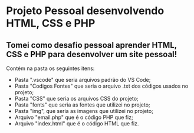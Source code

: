 # Projeto Pessoal desenvolvendo HTML, CSS e PHP
## Tomei como desafio pessoal aprender HTML, CSS e PHP para desenvolver um site pessoal!
Contém na pasta os seguintes itens:
 - Pasta ".vscode" que seria arquivos padrão do VS Code;
 - Pasta "Codigos Fontes" que seria o arquivo .txt dos códigos usados no projeto;
 - Pasta "CSS" que seria os arquivos CSS do projeto;
 - Pasta "fonts" que seria as fontes que utilizei no projeto;
 - Pasta "img", que seria as imagens que utilizei no projeto;
 - Arquivo "email.php" que é o código PHP que fiz;
 - Arquivo "index.html" que é o código HTML que fiz.

